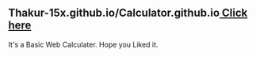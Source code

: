 ## Thakur-15x.github.io/Calculator.github.io<a href=" Thakur-15x.github.io/Calculator.github.io "> Click here</a>
 It's a Basic Web Calculater.
 Hope you Liked it.

